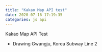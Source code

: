 ```yaml
---
title: "Kakao Map API test"
date: 2020-07-16 17:19:35
categories: js api
---
```


Kakao Map API Test

- Drawing Gwangju, Korea Subway Line 2 


<div id="map" style="width:100%;height:500px;"></div>

<script type="text/javascript" src="//dapi.kakao.com/v2/maps/sdk.js?appkey=5bf4bd144dadbaeece33e4747d7a3549"></script>
<script>
var mapContainer = document.getElementById('map'), // 지도를 표시할 div  
    mapOption = { 
        center: new kakao.maps.LatLng(35.151523, 126.869565), // 지도의 중심좌표
        level: 7 // 지도의 확대 레벨
    };

var map = new kakao.maps.Map(mapContainer, mapOption);

var linePath = [
    new kakao.maps.LatLng(35.158525, 126.848378),
    new kakao.maps.LatLng(35.151740, 126.848378),
    new kakao.maps.LatLng(35.148202, 126.848378),
    new kakao.maps.LatLng(35.146706, 126.848664),
    new kakao.maps.LatLng(35.147235, 126.850261),
    new kakao.maps.LatLng(35.148047, 126.852013),
    new kakao.maps.LatLng(35.147799, 126.856563),
    new kakao.maps.LatLng(35.146291, 126.856963),
    new kakao.maps.LatLng(35.144288, 126.857258),
    new kakao.maps.LatLng(35.140974, 126.858588),
    new kakao.maps.LatLng(35.137385, 126.858963),
    new kakao.maps.LatLng(35.133046, 126.859388),
    new kakao.maps.LatLng(35.132538, 126.859964),
    new kakao.maps.LatLng(35.132602, 126.860602),
    new kakao.maps.LatLng(35.132666, 126.866380),
    new kakao.maps.LatLng(35.133174, 126.869385),
    new kakao.maps.LatLng(35.133407, 126.870133),
    new kakao.maps.LatLng(35.134486, 126.872023),
    new kakao.maps.LatLng(35.133864, 126.872257),
    new kakao.maps.LatLng(35.129595, 126.874442),
    new kakao.maps.LatLng(35.128724, 126.874689),
    new kakao.maps.LatLng(35.126375, 126.875196),
    new kakao.maps.LatLng(35.127074, 126.877147),
    new kakao.maps.LatLng(35.127531, 126.878515),
    new kakao.maps.LatLng(35.127624, 126.878966),
    new kakao.maps.LatLng(35.128017, 126.882411),
    new kakao.maps.LatLng(35.128287, 126.883365),
    new kakao.maps.LatLng(35.130177, 126.886511),
    new kakao.maps.LatLng(35.130987, 126.888047),
    new kakao.maps.LatLng(35.131880, 126.890958),
    new kakao.maps.LatLng(35.133355, 126.894103),
    new kakao.maps.LatLng(35.134026, 126.896472),
    new kakao.maps.LatLng(35.134792, 126.899091),
    new kakao.maps.LatLng(35.133289, 126.901663),
    new kakao.maps.LatLng(35.133945, 126.910467),
    new kakao.maps.LatLng(35.134305, 126.914613),
    new kakao.maps.LatLng(35.134501, 126.915842),
    new kakao.maps.LatLng(35.134713, 126.916518),
    new kakao.maps.LatLng(35.134958, 126.917022),
    new kakao.maps.LatLng(35.135642, 126.918041),
    new kakao.maps.LatLng(35.138794, 126.922447),
    new kakao.maps.LatLng(35.139382, 126.922927),
    new kakao.maps.LatLng(35.144088, 126.925864),
    new kakao.maps.LatLng(35.150877, 126.930370),
    new kakao.maps.LatLng(35.151339, 126.930568),
    new kakao.maps.LatLng(35.154682, 126.931923),
    new kakao.maps.LatLng(35.159702, 126.930912),
    new kakao.maps.LatLng(35.160456, 126.930660),
    new kakao.maps.LatLng(35.161124, 126.930215),
    new kakao.maps.LatLng(35.161589, 126.929781),
    new kakao.maps.LatLng(35.162026, 126.929212),
    new kakao.maps.LatLng(35.162454, 126.928259),
    new kakao.maps.LatLng(35.164388, 126.921006),
    new kakao.maps.LatLng(35.166882, 126.911033),
    new kakao.maps.LatLng(35.166989, 126.910676),
    new kakao.maps.LatLng(35.167613, 126.910191),
    new kakao.maps.LatLng(35.173918, 126.912735),
    new kakao.maps.LatLng(35.174328, 126.912713),
    new kakao.maps.LatLng(35.178637, 126.912088),
    new kakao.maps.LatLng(35.180445, 126.911949),
    new kakao.maps.LatLng(35.180919, 126.911676),
    new kakao.maps.LatLng(35.181513, 126.910989),
    new kakao.maps.LatLng(35.182236, 126.909561),
    new kakao.maps.LatLng(35.182820, 126.907236),
    new kakao.maps.LatLng(35.183889, 126.906562),
    new kakao.maps.LatLng(35.184018, 126.903377),
];

var polyline = new kakao.maps.Polyline({
    path: linePath,
    strokeWeight: 5,
    strokeColor: '#0471C3',
    strokeOpacity: 0.7,
    strokeStyle: 'solid'
});

polyline.setMap(map);
 
// 마커를 표시할 위치와 내용을 가지고 있는 객체 배열입니다 
var positions = [
    {content: '<center><div>201 시청역</div></center>', 
     latlng: new kakao.maps.LatLng(35.158525, 126.848378)},
    {content: '<center><div>202 치평역</div></center>', 
     latlng: new kakao.maps.LatLng(35.151740, 126.848378)},
    {content: '<center><div>203 상무역</div></center>', 
     latlng: new kakao.maps.LatLng(35.146706, 126.848664)},
    {content: '<center><div>204 금호역</div></center>', 
     latlng: new kakao.maps.LatLng(35.144288, 126.857258)},
    {content: '<center><div>205 금부역</div></center>', 
     latlng: new kakao.maps.LatLng(35.137385, 126.858963)},
    {content: '<center><div>206 마재역</div></center>', 
     latlng: new kakao.maps.LatLng(35.132602, 126.860602)},
    {content: '<center><div>207 월드컵경기장역</div></center>',
     latlng: new kakao.maps.LatLng(35.133864, 126.872257)},
    {content: '<center><div>208 풍암역</div></center>',
     latlng: new kakao.maps.LatLng(35.127074, 126.877147)},
    {content: '<center><div>209 원광대병원역</div></center>',
     latlng: new kakao.maps.LatLng(35.130177, 126.886511)},
    {content: '<center><div>210 주월역</div></center>',
     latlng: new kakao.maps.LatLng(35.134026, 126.896472)},
    {content: '<center><div>211 백운역</div></center>',
     latlng: new kakao.maps.LatLng(35.133289, 126.901663)},
    {content: '<center><div>212 양림역</div></center>',
     latlng: new kakao.maps.LatLng(35.133945, 126.910467)},
    {content: '<center><div>213 방림역</div></center>',
     latlng: new kakao.maps.LatLng(35.135642, 126.918041)},
    {content: '<center><div>214 남광주역</div></center>',
     latlng: new kakao.maps.LatLng(35.139382, 126.922927)},
    {content: '<center><div>215 조선대역</div></center>',
     latlng: new kakao.maps.LatLng(35.144088, 126.925864)},
    {content: '<center><div>216 지산역</div></center>',
     latlng: new kakao.maps.LatLng(35.151339, 126.930568)},
    {content: '<center><div>217 두암역</div></center>',
     latlng: new kakao.maps.LatLng(35.159702, 126.930912)},
    {content: '<center><div>218 서방사거리역</div></center>',
     latlng: new kakao.maps.LatLng(35.159702, 126.930912)},
    {content: '<center><div>219 광주역</div></center>',
     latlng: new kakao.maps.LatLng(35.166882, 126.911033)},
    {content: '<center><div>220 전남대역</div></center>',
     latlng: new kakao.maps.LatLng(35.173918, 126.912735)},
    {content: '<center><div>221 용봉역</div></center>',
     latlng: new kakao.maps.LatLng(35.180445, 126.911949)},
    {content: '<center><div>222 오치역</div></center>',
     latlng: new kakao.maps.LatLng(35.184018, 126.903377)}
];

for (var i = 0; i < positions.length; i ++) {
    var marker = new kakao.maps.Marker({
        map: map, // 마커를 표시할 지도
        position: positions[i].latlng // 마커의 위치
    });
    
    var infowindow = new kakao.maps.InfoWindow({
        content: positions[i].content
    });

    kakao.maps.event.addListener(marker, 'mouseover', makeOverListener(map, marker, infowindow));
    kakao.maps.event.addListener(marker, 'mouseout', makeOutListener(infowindow));
}

// 인포윈도우를 표시하는 클로저를 만드는 함수입니다 
function makeOverListener(map, marker, infowindow) {
    return function() {
        infowindow.open(map, marker);
    };
}

// 인포윈도우를 닫는 클로저를 만드는 함수입니다 
function makeOutListener(infowindow) {
    return function() {
        infowindow.close();
    };
}

</script>
